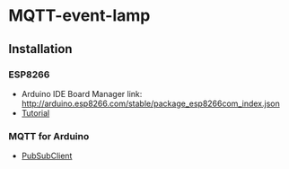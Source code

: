 # MQTT-event-lamp

## Installation

### ESP8266
* Arduino IDE Board Manager link: http://arduino.esp8266.com/stable/package_esp8266com_index.json
* [Tutorial](http://www.instructables.com/id/Getting-Started-With-the-ESP8266-ESP-01/)

### MQTT for Arduino  
* [PubSubClient](https://github.com/knolleary/pubsubclient)


